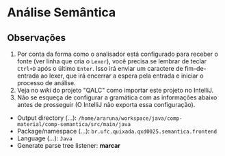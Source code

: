 # Análise Semântica
## Observações
1. Por conta da forma como o analisador está configurado para receber o fonte (ver linha que cria o `Lexer`), você precisa
   se lembrar de teclar `Ctrl+D` após o último `Enter`. Isso irá enviar um caractere de fim-de-entrada ao lexer, que irá
   encerrar a espera pela entrada e iniciar o processo de análise.
1. Veja no _wiki_ do projeto "QALC" como importar este projeto no IntelliJ.
1. Não se esqueça de configurar a gramática com as informações abaixo antes de prosseguir (O IntelliJ não exporta essa 
   configuração).
  * Output directory (...): `/home/araruna/workspace/java/comp-material/comp-semantica/src/main/java`
  * Package/namespace (...): `br.ufc.quixada.qxd0025.semantica.frontend`
  * Language (...): `Java`
  * Generate parse tree listener: **marcar**
